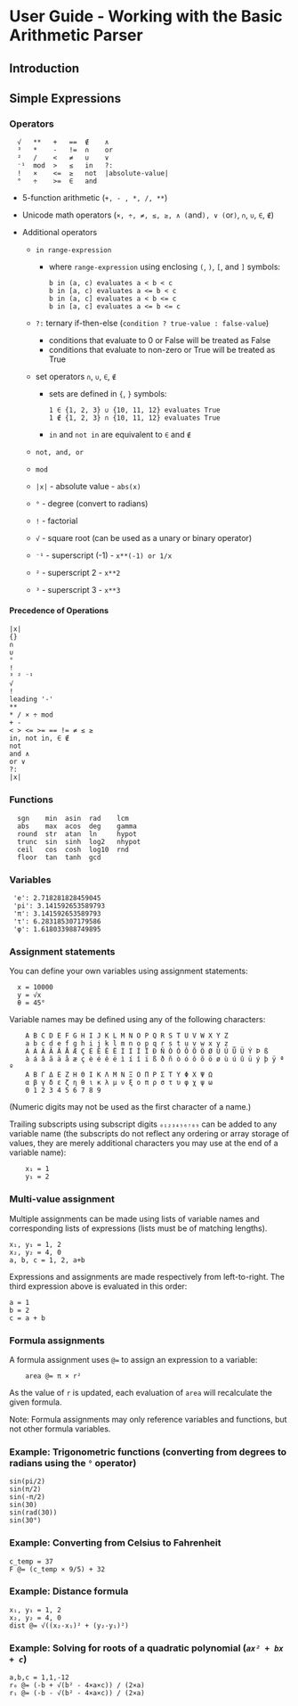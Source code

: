 # User Guide - Working with the Basic Arithmetic Parser

## Introduction

## Simple Expressions

### Operators

      √   **   +   ==  ∉    ∧
      ³   *    -   !=  ∩    or
      ²   /    <   ≠   ∪    ∨
      ⁻¹  mod  >   ≤   in   ?:
      !   ×    <=  ≥   not  |absolute-value|
      °   ÷    >=  ∈   and

- 5-function arithmetic (`+, - , *, /, **`)

- Unicode math operators (`×, ÷, ≠, ≤, ≥, ∧ (`and`), ∨ (`or`)`, `∩`, `∪`, `∈`, `∉`)

- Additional operators

  - `in range-expression`
    - where `range-expression` using enclosing `(`, `)`, `[`, and `]`
      symbols:
      
          b in (a, c) evaluates a < b < c
          b in [a, c) evaluates a <= b < c
          b in (a, c] evaluates a < b <= c
          b in [a, c] evaluates a <= b <= c

  - `?:` ternary if-then-else (`condition ? true-value : false-value`)
    - conditions that evaluate to 0 or False will be treated as False
    - conditions that evaluate to non-zero or True will be treated as True

  - set operators `∩`, `∪`, `∈`, `∉`
    - sets are defined in `{`, `}` symbols:

          1 ∈ {1, 2, 3} ∪ {10, 11, 12} evaluates True
          1 ∉ {1, 2, 3} ∩ {10, 11, 12} evaluates True

    - `in` and `not in` are equivalent to `∈` and `∉`

  - `not, and, or`
  - `mod`
  - `|x|` - absolute value - `abs(x)`
  - `°` - degree (convert to radians)
  - `!` - factorial
  - `√` - square root (can be used as a unary or binary operator)
  - `⁻¹` - superscript (-1) - `x**(-1) or 1/x`
  - `²` - superscript 2 - `x**2`
  - `³` - superscript 3 - `x**3`

#### Precedence of Operations

    |x|
    {}
    ∩
    ∪
    °
    !
    ³ ² ⁻¹
    √
    !    
    leading '-'
    **
    * / × ÷ mod
    + -
    < > <= >= == != ≠ ≤ ≥
    in, not in, ∈ ∉
    not
    and ∧
    or ∨
    ?:
    |x|

### Functions

      sgn    min  asin  rad    lcm
      abs    max  acos  deg    gamma
      round  str  atan  ln     hypot
      trunc  sin  sinh  log2   nhypot
      ceil   cos  cosh  log10  rnd
      floor  tan  tanh  gcd    

### Variables

     'e': 2.718281828459045
     'pi': 3.141592653589793
     'π': 3.141592653589793
     'τ': 6.283185307179586
     'φ': 1.618033988749895

### Assignment statements

You can define your own variables using assignment statements:

      x = 10000
      y = √x
      θ = 45°

Variable names may be defined using any of the following characters:

        A B C D E F G H I J K L M N O P Q R S T U V W X Y Z
        a b c d e f g h i j k l m n o p q r s t u v w x y z _
        À Á Â Ã Ä Å Æ Ç È É Ê Ë Ì Í Î Ï Ð Ñ Ò Ó Ô Õ Ö Ø Ù Ú Û Ü Ý Þ ß
        à á â ã ä å æ ç è é ê ë ì í î ï ß ð ñ ò ó ô õ ö ø ù ú û ü ý þ ÿ ª º
        Α Β Γ Δ Ε Ζ Η Θ Ι Κ Λ Μ Ν Ξ Ο Π Ρ Σ Τ Υ Φ Χ Ψ Ω
        α β γ δ ε ζ η θ ι κ λ μ ν ξ ο π ρ σ τ υ φ χ ψ ω
        0 1 2 3 4 5 6 7 8 9

(Numeric digits may not be used as the first character of a name.)

Trailing subscripts using subscript digits `₀₁₂₃₄₅₆₇₈₉` can be added to any variable 
name (the subscripts do
not reflect any ordering or array storage of values, they are merely additional 
characters you may use at the end of a variable name):
  
        x₁ = 1
        y₁ = 2


### Multi-value assignment

Multiple assignments can be made using lists of variable names and
corresponding lists of expressions (lists must be of matching lengths).

    x₁, y₁ = 1, 2
    x₂, y₂ = 4, 0
    a, b, c = 1, 2, a+b

Expressions and assignments are made respectively from left-to-right. The
third expression above is evaluated in this order:

    a = 1
    b = 2
    c = a + b


### Formula assignments

A formula assignment uses `@=` to assign an expression to a variable:

        area @= π × r²

As the value of `r` is updated, each evaluation of `area` will recalculate the given formula.

Note: Formula assignments may only reference variables and functions, but
not other formula variables.


### Example: Trigonometric functions (converting from degrees to radians using the `°` operator)

    sin(pi/2)
    sin(π/2)
    sin(-π/2)
    sin(30)
    sin(rad(30))
    sin(30°)

### Example: Converting from Celsius to Fahrenheit

    c_temp = 37
    F @= (c_temp × 9/5) + 32

### Example: Distance formula

    x₁, y₁ = 1, 2
    x₂, y₂ = 4, 0
    dist @= √((x₂-x₁)² + (y₂-y₁)²)

### Example: Solving for roots of a quadratic polynomial (_`ax² + bx + c`_)

    a,b,c = 1,1,-12
    r₀ @= (-b + √(b² - 4×a×c)) / (2×a)
    r₁ @= (-b - √(b² - 4×a×c)) / (2×a)
